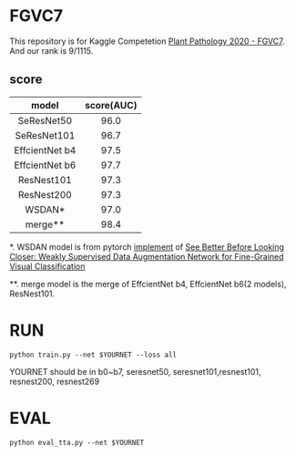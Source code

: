 # FGVC7
This repository is for Kaggle Competetion [Plant Pathology 2020 - FGVC7](https://www.kaggle.com/c/plant-pathology-2020-fgvc7/).
And our rank is 9/1115.

## score

|model|score(AUC)|
|:---: | :---: | 
|SeResNet50|96.0|
|SeResNet101|96.7|
|EffcientNet b4| 97.5|
|EffcientNet b6| 97.7|
|ResNest101| 97.3|
|ResNest200| 97.3|
|WSDAN*| 97.0|
|merge**| 98.4|

*. WSDAN model is from pytorch [implement](https://github.com/GuYuc/WS-DAN.PyTorch) of 
[See Better Before Looking Closer: Weakly Supervised Data Augmentation Network for Fine-Grained Visual Classification](https://arxiv.org/abs/1901.09891v2)

**. merge model is the merge of EffcientNet b4, EffcientNet b6(2 models), ResNest101. 
#

# RUN
```shell
python train.py --net $YOURNET --loss all
```
YOURNET should be in b0~b7, seresnet50, seresnet101,resnest101, resnest200, resnest269


# EVAL

```shell
python eval_tta.py --net $YOURNET
```